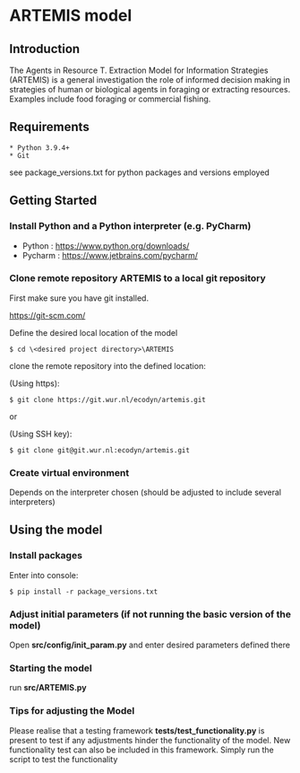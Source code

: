 # ARTEMIS model

## Introduction
The Agents in Resource T. Extraction Model for Information Strategies (ARTEMIS) is a general investigation the role of informed decision making in strategies of human or biological agents in foraging or extracting resources. 
Examples include food foraging or commercial fishing.

## Requirements
	* Python 3.9.4+
	* Git

see package_versions.txt for python packages and versions employed


## Getting Started

### Install Python and a Python interpreter (e.g. PyCharm)
* Python : https://www.python.org/downloads/
* Pycharm : https://www.jetbrains.com/pycharm/


### Clone remote repository ARTEMIS to a local git repository
First make sure you have git installed.

https://git-scm.com/

Define the desired local location of the model

    $ cd \<desired project directory>\ARTEMIS

clone the remote repository into the defined location:

(Using https):

    $ git clone https://git.wur.nl/ecodyn/artemis.git

or

(Using SSH key):

    $ git clone git@git.wur.nl:ecodyn/artemis.git

### Create virtual environment
Depends on the interpreter chosen (should be adjusted to include several interpreters)


## Using the model

### Install packages

Enter into console:

    $ pip install -r package_versions.txt 


### Adjust initial parameters (if not running the basic version of the model)
Open **src/config/init_param.py** and enter desired parameters defined there

### Starting the model
run **src/ARTEMIS.py**

### Tips for adjusting the Model
Please realise that a testing framework **tests/test_functionality.py** is present to test if any adjustments hinder 
the functionality of the model. New functionality test can also be included in this framework. Simply run the script 
to test the functionality
